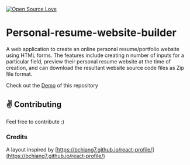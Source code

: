 [![Open Source Love](https://badges.frapsoft.com/os/v1/open-source.svg?v=103)](https://github.com/ellerbrock/open-source-badges/)
# Personal-resume-website-builder
A web application to create an online personal resume/portfolio website using HTML forms. The features include creating n number of inputs for a particular field, preview their personal resume website at the time of creation, and can download the resultant website source code files as Zip file format.

Check out the [Demo](https://praveengopi19.github.io/Personal-Resume-Website-Builder) of this repository

## :v: Contributing
Feel free to contribute :)

### Credits
A layout inspired by [https://bchiang7.github.io/react-profile/](https://bchiang7.github.io/react-profile/)
